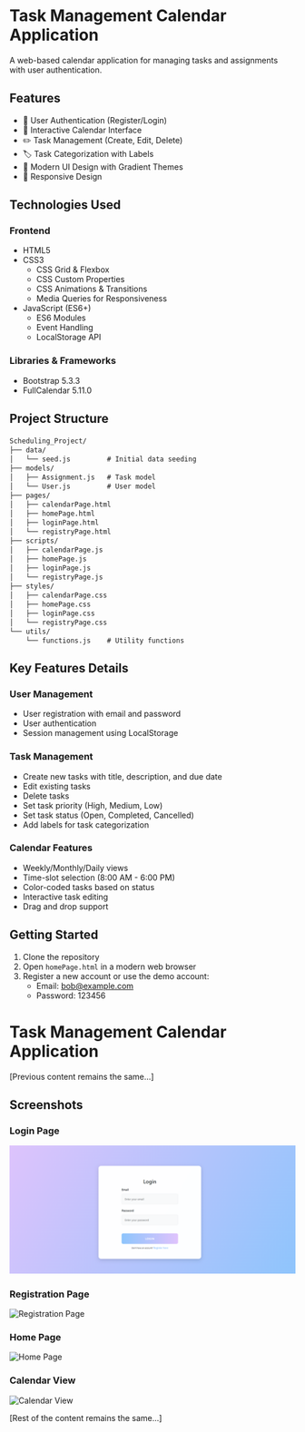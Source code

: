 # Task Management Calendar Application

A web-based calendar application for managing tasks and assignments with user authentication.

## Features

- 👤 User Authentication (Register/Login)
- 📅 Interactive Calendar Interface
- ✏️ Task Management (Create, Edit, Delete)
- 🏷️ Task Categorization with Labels
- 🎨 Modern UI Design with Gradient Themes
- 📱 Responsive Design

## Technologies Used

### Frontend
- HTML5
- CSS3
  - CSS Grid & Flexbox
  - CSS Custom Properties
  - CSS Animations & Transitions
  - Media Queries for Responsiveness
- JavaScript (ES6+)
  - ES6 Modules
  - Event Handling
  - LocalStorage API

### Libraries & Frameworks
- Bootstrap 5.3.3
- FullCalendar 5.11.0

## Project Structure

```
Scheduling_Project/
├── data/
│   └── seed.js         # Initial data seeding
├── models/
│   ├── Assignment.js   # Task model
│   └── User.js         # User model
├── pages/
│   ├── calendarPage.html
│   ├── homePage.html
│   ├── loginPage.html
│   └── registryPage.html
├── scripts/
│   ├── calendarPage.js
│   ├── homePage.js
│   ├── loginPage.js
│   └── registryPage.js
├── styles/
│   ├── calendarPage.css
│   ├── homePage.css
│   ├── loginPage.css
│   └── registryPage.css
└── utils/
    └── functions.js    # Utility functions
```

## Key Features Details

### User Management
- User registration with email and password
- User authentication
- Session management using LocalStorage

### Task Management
- Create new tasks with title, description, and due date
- Edit existing tasks
- Delete tasks
- Set task priority (High, Medium, Low)
- Set task status (Open, Completed, Cancelled)
- Add labels for task categorization

### Calendar Features
- Weekly/Monthly/Daily views
- Time-slot selection (8:00 AM - 6:00 PM)
- Color-coded tasks based on status
- Interactive task editing
- Drag and drop support

## Getting Started

1. Clone the repository
2. Open `homePage.html` in a modern web browser
3. Register a new account or use the demo account:
   - Email: bob@example.com
   - Password: 123456

# Task Management Calendar Application

[Previous content remains the same...]

## Screenshots

### Login Page
![Login Page](./pic/loginPage.png)

### Registration Page
![Registration Page](./pic/registryPage.png)

### Home Page
![Home Page](./pic/homePage.png)

### Calendar View
![Calendar View](./pic/calendarPage.png)

[Rest of the content remains the same...]
